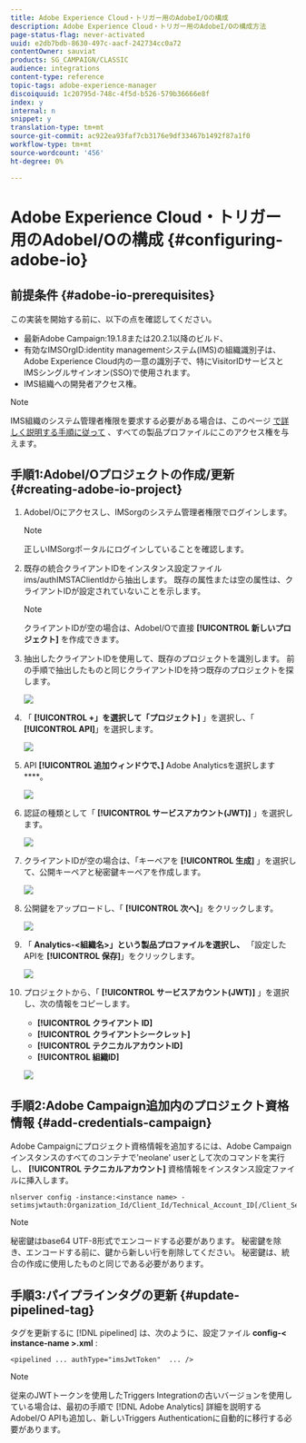 ```yaml
---
title: Adobe Experience Cloud・トリガー用のAdobeI/Oの構成
description: Adobe Experience Cloud・トリガー用のAdobeI/Oの構成方法
page-status-flag: never-activated
uuid: e2db7bdb-8630-497c-aacf-242734cc0a72
contentOwner: sauviat
products: SG_CAMPAIGN/CLASSIC
audience: integrations
content-type: reference
topic-tags: adobe-experience-manager
discoiquuid: 1c20795d-748c-4f5d-b526-579b36666e8f
index: y
internal: n
snippet: y
translation-type: tm+mt
source-git-commit: ac922ea93faf7cb3176e9df33467b1492f87a1f0
workflow-type: tm+mt
source-wordcount: '456'
ht-degree: 0%

---
```



# Adobe Experience Cloud・トリガー用のAdobeI/Oの構成 {#configuring-adobe-io}

## 前提条件 {#adobe-io-prerequisites}

この実装を開始する前に、以下の点を確認してください。

* 最新Adobe Campaign:19.1.8または20.2.1以降のビルド、
* 有効なIMSOrgID:identity managementシステム(IMS)の組織識別子は、Adobe Experience Cloud内の一意の識別子で、特にVisitorIDサービスとIMSシングルサインオン(SSO)で使用されます。
* IMS組織への開発者アクセス権。

>[!NOTE]
>
>IMS組織のシステム管理者権限を要求する必要がある場合は、このページ [で詳しく説明する手順に従って](https://helpx.adobe.com/ca/enterprise/admin-guide.html/ca/enterprise/using/manage-developers.ug.html) 、すべての製品プロファイルにこのアクセス権を与えます。


## 手順1:AdobeI/Oプロジェクトの作成/更新 {#creating-adobe-io-project}

1. AdobeI/Oにアクセスし、IMSorgのシステム管理者権限でログインします。

   >[!NOTE]
   >
   > 正しいIMSorgポータルにログインしていることを確認します。

1. 既存の統合クライアントIDをインスタンス設定ファイルims/authIMSTAClientIdから抽出します。 既存の属性または空の属性は、クライアントIDが設定されていないことを示します。

   >[!NOTE]
   >
   >クライアントIDが空の場合は、AdobeI/Oで直接 **[!UICONTROL 新しいプロジェクト]** を作成できます。

1. 抽出したクライアントIDを使用して、既存のプロジェクトを識別します。 前の手順で抽出したものと同じクライアントIDを持つ既存のプロジェクトを探します。

   ![](assets/adobe_io_8.png)

1. 「 **[!UICONTROL +」を選択して「プロジェクト]** 」を選択し、「 **[!UICONTROL API]**」を選択します。

   ![](assets/adobe_io_1.png)

1. API **[!UICONTROL 追加ウィンドウで、]** Adobe Analyticsを選択します ****。

   ![](assets/adobe_io_2.png)

1. 認証の種類として「 **[!UICONTROL サービスアカウント(JWT)]** 」を選択します。

   ![](assets/adobe_io_3.png)

1. クライアントIDが空の場合は、「キーペアを **[!UICONTROL 生成]** 」を選択して、公開キーペアと秘密鍵キーペアを作成します。

   ![](assets/adobe_io_4.png)

1. 公開鍵をアップロードし、「 **[!UICONTROL 次へ]**」をクリックします。

   ![](assets/adobe_io_5.png)

1. 「 **Analytics-&lt;組織名>」という製品プロファイルを選択し、** 「設定したAPIを **[!UICONTROL 保存]**」をクリックします。

   ![](assets/adobe_io_6.png)

1. プロジェクトから、「 **[!UICONTROL サービスアカウント(JWT)]** 」を選択し、次の情報をコピーします。
   * **[!UICONTROL クライアント ID]**
   * **[!UICONTROL クライアントシークレット]**
   * **[!UICONTROL テクニカルアカウントID]**
   * **[!UICONTROL 組織ID]**

   ![](assets/adobe_io_7.png)

## 手順2:Adobe Campaign追加内のプロジェクト資格情報 {#add-credentials-campaign}

Adobe Campaignにプロジェクト資格情報を追加するには、Adobe Campaignインスタンスのすべてのコンテナで&#39;neolane&#39; userとして次のコマンドを実行し、 **[!UICONTROL テクニカルアカウント]** 資格情報をインスタンス設定ファイルに挿入します。

```
nlserver config -instance:<instance name> -setimsjwtauth:Organization_Id/Client_Id/Technical_Account_ID[/Client_Secret[/Base64_encoded_Private_Key]]
```

>[!NOTE]
>
>秘密鍵はbase64 UTF-8形式でエンコードする必要があります。 秘密鍵を除き、エンコードする前に、鍵から新しい行を削除してください。 秘密鍵は、統合の作成に使用したものと同じである必要があります。

## 手順3:パイプラインタグの更新 {#update-pipelined-tag}

タグを更新するに [!DNL pipelined] は、次のように、設定ファイル **config-&lt; instance-name >.xml** :

```
<pipelined ... authType="imsJwtToken"  ... />
```

>[!NOTE]
>
>従来のJWTトークンを使用したTriggers Integrationの古いバージョンを使用している場合は、最初の手順で [!DNL Adobe Analytics] 詳細を説明するAdobeI/O APIも追加し、新しいTriggers Authenticationに自動的に移行する必要があります。
